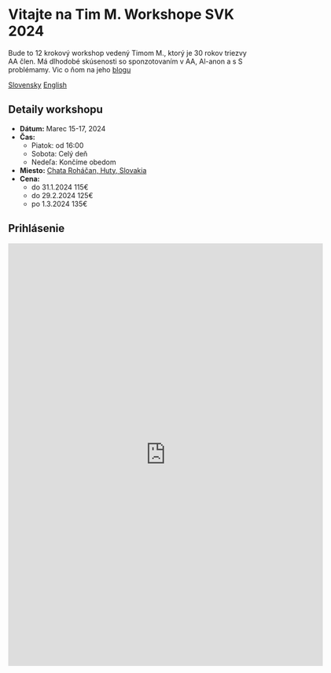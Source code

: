 # Vitajte na Tim M. Workshope SVK 2024

Bude to 12 krokový workshop vedený Timom M., ktorý je 30 rokov triezvy AA člen. Má dlhodobé skúsenosti so sponzotovaním v AA, Al-anon a s S problémamy. Vic o ňom na jeho [blogu](https://first154.blogspot.com/)

[Slovensky](sk_index.md)
[English](index.md)
## Detaily workshopu

- **Dátum:** Marec 15-17, 2024
- **Čas:** 
  - Piatok: od 16:00
  - Sobota: Celý deň
  - Nedeľa: Končíme obedom
- **Miesto:** [Chata Roháčan, Huty, Slovakia](https://maps.app.goo.gl/tYYNQswrUkZeAWFM9)
- **Cena:** 
  - do 31.1.2024 115€
  - do 29.2.2024 125€
  - po 1.3.2024 135€

## Prihlásenie

<iframe src="https://docs.google.com/forms/d/e/1FAIpQLSdOUZKYNkWmgI00q2L0rXRZeBaMqCgz4hMhGTgNY9YjedDtbA/viewform?embedded=true" width="640" height="860" frameborder="0" marginheight="0" marginwidth="0">Loading…</iframe>
